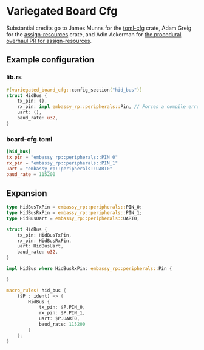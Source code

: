 # Variegated Board Cfg

Substantial credits go to James Munns for the [toml-cfg](https://github.com/jamesmunns/toml-cfg) crate, Adam Greig for the [assign-resources](https://github.com/adamgreig/assign-resources) crate, and Adin Ackerman for [the procedural overhaul PR for assign-resources](https://github.com/adamgreig/assign-resources/pull/11).

## Example configuration

### lib.rs

```rust
#[variegated_board_cfg::config_section("hid_bus")]
struct HidBus {
    tx_pin: (),
    rx_pin: impl embassy_rp::peripherals::Pin, // Forces a compile error if the type of rx_pin doesn't implement Pin
    uart: (),
    baud_rate: u32,
}

```

### board-cfg.toml

```toml
[hid_bus]
tx_pin = "embassy_rp::peripherals::PIN_0"
rx_pin = "embassy_rp::peripherals::PIN_1"
uart = "embassy_rp::peripherals::UART0"
baud_rate = 115200
```

## Expansion

```rust
type HidBusTxPin = embassy_rp::peripherals::PIN_0;
type HidBusRxPin = embassy_rp::peripherals::PIN_1;
type HidBusUart = embassy_rp::peripherals::UART0;

struct HidBus {
    tx_pin: HidBusTxPin,
    rx_pin: HidBusRxPin,
    uart: HidBusUart,
    baud_rate: u32,
}

impl HidBus where HidBusRxPin: embassy_rp::peripherals::Pin {

}

macro_rules! hid_bus {
    ($P : ident) => {
        HidBus {
            tx_pin: $P.PIN_0,
            rx_pin: $P.PIN_1,
            uart: $P.UART0,
            baud_rate: 115200
        }
    };
}

```